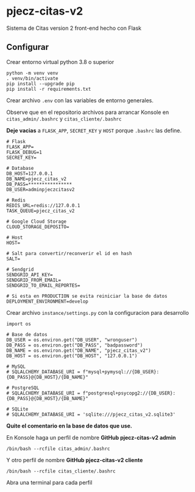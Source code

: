 # pjecz-citas-v2

Sistema de Citas version 2 front-end hecho con Flask

## Configurar

Crear entorno virtual python 3.8 o superior

    python -m venv venv
    . venv/bin/activate
    pip install --upgrade pip
    pip install -r requirements.txt

Crear archivo `.env` con las variables de entorno generales.

Observe que en el repositorio archivos para arrancar Konsole en `citas_admin/.bashrc` y  `citas_cliente/.bashrc`

**Deje vacias** a `FLASK_APP`, `SECRET_KEY` y `HOST` porque `.bashrc` las define.

    # Flask
    FLASK_APP=
    FLASK_DEBUG=1
    SECRET_KEY=

    # Database
    DB_HOST=127.0.0.1
    DB_NAME=pjecz_citas_v2
    DB_PASS=****************
    DB_USER=adminpjeczcitasv2

    # Redis
    REDIS_URL=redis://127.0.0.1
    TASK_QUEUE=pjecz_citas_v2

    # Google Cloud Storage
    CLOUD_STORAGE_DEPOSITO=

    # Host
    HOST=

    # Salt para convertir/reconverir el id en hash
    SALT=

    # Sendgrid
    SENDGRID_API_KEY=
    SENDGRID_FROM_EMAIL=
    SENDGRID_TO_EMAIL_REPORTES=

    # Si esta en PRODUCTION se evita reiniciar la base de datos
    DEPLOYMENT_ENVIRONMENT=develop

Crear archivo `instance/settings.py` con la configuracion para desarrollo

    import os

    # Base de datos
    DB_USER = os.environ.get("DB_USER", "wronguser")
    DB_PASS = os.environ.get("DB_PASS", "badpassword")
    DB_NAME = os.environ.get("DB_NAME", "pjecz_citas_v2")
    DB_HOST = os.environ.get("DB_HOST", "127.0.0.1")

    # MySQL
    # SQLALCHEMY_DATABASE_URI = f"mysql+pymysql://{DB_USER}:{DB_PASS}@{DB_HOST}/{DB_NAME}"

    # PostgreSQL
    # SQLALCHEMY_DATABASE_URI = f"postgresql+psycopg2://{DB_USER}:{DB_PASS}@{DB_HOST}/{DB_NAME}"

    # SQLite
    # SQLALCHEMY_DATABASE_URI = 'sqlite:///pjecz_citas_v2.sqlite3'

**Quite el comentario en la base de datos que use.**

En Konsole haga un perfil de nombre **GitHub pjecz-citas-v2 admin**

    /bin/bash --rcfile citas_admin/.bashrc

Y otro perfil de nombre  **GitHub pjecz-citas-v2 cliente**

    /bin/bash --rcfile citas_cliente/.bashrc

Abra una terminal para cada perfil
